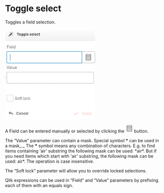 # Toggle select

Toggles a field selection.

![](../.gitbook/assets/image%20%28148%29.png)

A Field can be entered manually or selected by clicking the ![](../.gitbook/assets/image%20%28123%29.png) button.

The “Value” parameter can contain a mask. Special symbol **\*** can be used in a mask_._ The  **\*** symbol means any combination of characters. E.g. to find items containing ‘air’ substring the following mask can be used: \*air\*. But if you need items which start with ‘air’ substring, the following mask can be used: air\*. The operation is case insensitive.

The “Soft lock” parameter will allow you to override locked selections.


Qlik expressions can be used in “Field” and “Value” parameters by prefixing each of them with an equals sign.

